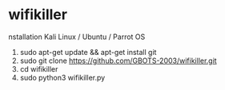 # wifikiller

nstallation
Kali Linux / Ubuntu / Parrot OS
1) sudo apt-get update && apt-get install git
2) sudo git clone https://github.com/GBOTS-2003/wifikiller.git
3) cd wifikiller
4) sudo python3 wifikiller.py
